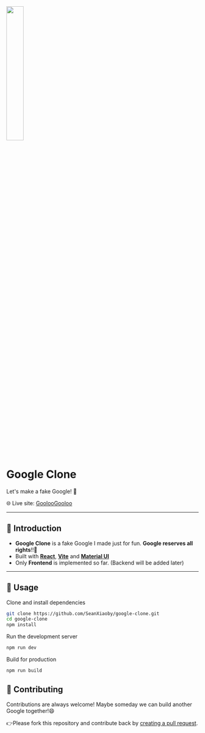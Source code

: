 <img src = "https://www.google.com/images/branding/googlelogo/1x/googlelogo_color_272x92dp.png" width = "30%">

# Google Clone

Let's make a fake Google! 🤭

🌐 Live site: [GoolooGooloo](https://gooloogooloo.netlify.app/)

---

## 📌 Introduction

- **Google Clone** is a fake Google I made just for fun. **Google reserves all rights**!!🤭
- Built with [**React**](https://react.dev/), [**Vite**](https://vitejs.dev/) and [**Material UI**](https://mui.com/)
- Only **Frontend** is implemented so far. (Backend will be added later)

---

## 🔧 Usage

Clone and install dependencies

```bash
git clone https://github.com/SeanXiaoby/google-clone.git
cd google-clone
npm install
```

Run the development server

```bash
npm run dev
```

Build for production

```bash
npm run build
```

## 📝 Contributing

Contributions are always welcome! Maybe someday we can build another Google together!😄

👉Please fork this repository and contribute back by [creating a pull request](https://github.com/SeanXiaoby/google-clone/pulls).
